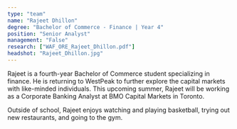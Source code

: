```yaml
---
type: "team"
name: "Rajeet Dhillon"
degree: "Bachelor of Commerce - Finance | Year 4"
position: "Senior Analyst"
management: "False"
research: ["WAF_ORE_Rajeet_Dhillon.pdf"]
headshot: "Rajeet_Dhillon.jpg"
---
```


Rajeet is a fourth-year Bachelor of Commerce student specializing in finance. He is returning to WestPeak to further explore the capital markets with like-minded individuals. This upcoming summer, Rajeet will be working as a Corporate Banking Analyst at BMO Capital Markets in Toronto.

Outside of school, Rajeet enjoys watching and playing basketball, trying out new restaurants, and going to the gym.
